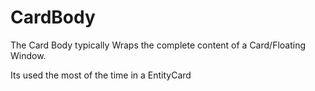 # CardBody

The Card Body typically Wraps the complete content of a Card/Floating Window.

Its used the most of the time in a EntityCard



